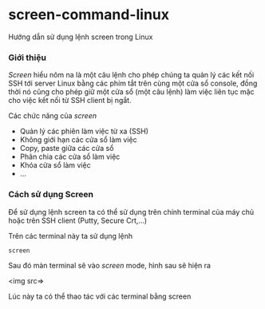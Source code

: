 screen-command-linux
====================

Hướng dẫn sử dụng lệnh screen trong Linux

### Giới thiệu

*Screen* hiểu nôm na là một câu lệnh cho phép chúng ta quản lý các kết nối SSH tới server Linux bằng các phím tắt trên cùng một cửa sổ console, đồng thời nó cũng cho phép giữ một cửa sổ (một câu lệnh) làm việc liên tục mặc cho việc kết nối từ SSH client bị ngắt.

Các chức năng của *screen*

- Quản lý các phiên làm việc từ xa (SSH)
- Không giới hạn các cửa sổ làm việc
- Copy, paste giữa các cửa sổ
- Phân chia các cửa sổ làm việc
- Khóa cửa sổ làm việc
- ...

### Cách sử dụng Screen

Để sử dụng lệnh screen ta có thể sử dụng trên chính terminal của máy chủ hoặc trên SSH client (Putty, Secure Crt,...)

Trên các terminal này ta sử dụng lệnh

    screen

Sau đó màn terminal sẽ vào *screen* mode, hình sau sẽ hiện ra

<img src=>

Lúc này ta có thể thao tác với các terminal bằng screen

